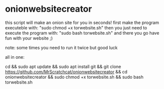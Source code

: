 # onionwebsitecreator
this script will make an onion site for you in seconds!
first make the program executeble with: "sudo chmod +x torwebsite.sh"
then you just need to execute the program with: "sudo bash torwebsite.sh"
and there you go have fun with your website ;)

note: some times you need to run it twice but good luck 

all in one:


cd && sudo apt update && sudo apt install git && git clone https://github.com/MrScratchcat/onionwebsitecreator && cd onionwebsitecreator && sudo chmod +x torwebsite.sh && sudo bash torwebsite.sh

